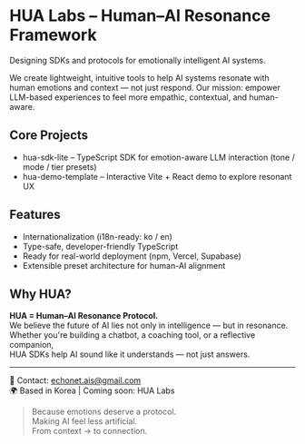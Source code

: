 # HUA Labs – Human–AI Resonance Framework

Designing SDKs and protocols for emotionally intelligent AI systems.

We create lightweight, intuitive tools to help AI systems resonate with human emotions and context — not just respond. Our mission: empower LLM-based experiences to feel more empathic, contextual, and human-aware.

## Core Projects

- hua-sdk-lite – TypeScript SDK for emotion-aware LLM interaction (tone / mode / tier presets)
- hua-demo-template – Interactive Vite + React demo to explore resonant UX

## Features

- Internationalization (i18n-ready: ko / en)
- Type-safe, developer-friendly TypeScript
- Ready for real-world deployment (npm, Vercel, Supabase)
- Extensible preset architecture for human-AI alignment

## Why HUA?

**HUA = Human–AI Resonance Protocol.**  
We believe the future of AI lies not only in intelligence — but in resonance.  
Whether you're building a chatbot, a coaching tool, or a reflective companion,  
HUA SDKs help AI sound like it understands — not just answers.

---

📩 Contact: echonet.ais@gmail.com  
🌍 Based in Korea | Coming soon: HUA Labs

> Because emotions deserve a protocol.  
> Making AI feel less artificial.  
> From context → to connection.
